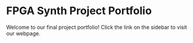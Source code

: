 # FPGA Synth Project Portfolio

Welcome to our final project portfolio! Click the link on the sidebar to visit our webpage.

